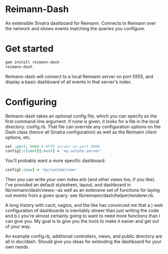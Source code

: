 Reimann-Dash
============

An extensible Sinatra dashboard for Reimann. Connects to Reimann over the
network and shows events matching the queries you configure.

Get started
==========

``` bash
gem install reimann-dash
reimann-dash
```

Reimann-dash will connect to a local Reimann server on port 5555, and display a
basic dashboard of all events in that server's index.

Configuring
===========

Reimann-dash takes an optional config file, which you can specify as the first
command-line argument. If none is given, it looks for a file in the local
directory: config.rb. That file can override any configuration options on the
Dash class (hence all Sinatra configuration) as well as the Reimann client
options, etc.

``` ruby
set :port, 6000 # HTTP server on port 6000
config[:client][:host] = 'my.ustate.server'
```

You'll probably want a more specific dashboard:

``` ruby
config[:view] = 'my/custom/view'
```

Then you can write your own index.erb (and other views too, if you like). I've
provided an default stylesheet, layout, and dashboard in
lib/reimann/dash/views--as well as an extensive set of functions for laying out
events from a given query: see lib/reimann/dash/helper/renderer.rb.

A long history with cacti, nagios, and the like has convinced me that a.) web
configuration of dashboards is inevitably slower than just writing the code and
b.) you're almost certainly going to want to need more functions than I can
give you. My goal is to give you the tools to make it easier and get out of
your way.

An example config.rb, additional controllers, views, and public directory are
all in doc/dash. Should give you ideas for extending the dashboard for your own
needs.

